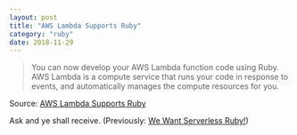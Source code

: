 ```yaml
---
layout: post
title: "AWS Lambda Supports Ruby"
category: "ruby"
date: 2018-11-29
---
```


> You can now develop your AWS Lambda function code using Ruby. AWS Lambda is a compute service that runs your code in response to events, and automatically manages the compute resources for you. 

Source: [AWS Lambda Supports Ruby](https://aws.amazon.com/about-aws/whats-new/2018/11/aws-lambda-supports-ruby/)

Ask and ye shall receive.  (Previously: [We Want Serverless Ruby!](http://www.benjaminoakes.com/lambda/2018/08/03/We-Want-Serverless-Ruby/))

